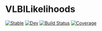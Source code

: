 # VLBILikelihoods

[![Stable](https://img.shields.io/badge/docs-stable-blue.svg)](https://ptiede.github.io/VLBILikelihoods.jl/stable/)
[![Dev](https://img.shields.io/badge/docs-dev-blue.svg)](https://ptiede.github.io/VLBILikelihoods.jl/dev/)
[![Build Status](https://github.com/ptiede/VLBILikelihoods.jl/actions/workflows/CI.yml/badge.svg?branch=main)](https://github.com/ptiede/VLBILikelihoods.jl/actions/workflows/CI.yml?query=branch%3Amain)
[![Coverage](https://codecov.io/gh/ptiede/VLBILikelihoods.jl/branch/main/graph/badge.svg)](https://codecov.io/gh/ptiede/VLBILikelihoods.jl)
